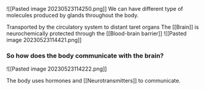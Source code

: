 ![[Pasted image 20230523114250.png]]
We can have different type of molecules produced by glands throughout the body.

Transported by the circulatory system to distant taret organs
The [[Brain]] is neurochemically protected through the [[Blood-brain barrier]] 
![[Pasted image 20230523114421.png]]

### So how does the body communicate with the brain?

![[Pasted image 20230523114222.png]]

The body uses hormones and [[Neurotransmitters]] to communicate.
